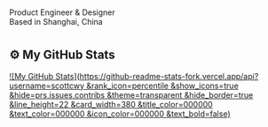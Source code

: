 #

Product Engineer & Designer  
Based in Shanghai, China   

#

## ⚙️ My GitHub Stats

[![My GitHub Stats](https://github-readme-stats-fork.vercel.app/api?username=scottcwy
&rank_icon=percentile
&show_icons=true
&hide=prs,issues,contribs
&theme=transparent
&hide_border=true
&line_height=22
&card_width=380
&title_color=000000
&text_color=000000
&icon_color=000000
&text_bold=false)](https://github.com/nevemlaci/github-readme-stats-fork)
